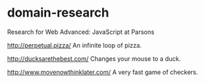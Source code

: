 # domain-research
Research for Web Advanced: JavaScript at Parsons

http://perpetual.pizza/ 
An infinite loop of pizza.

http://ducksarethebest.com/
Changes your mouse to a duck.

http://www.movenowthinklater.com/
A very fast game of checkers.
